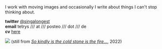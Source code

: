 I work with moving images and occasionally I write about things I can't stop thinking about.  
  
**twitter** [@singalongest](https://twitter.com/singalongest)  
**email** tetrys /// at /// posteo /// dot /// de  
**cv** [here](https://www.rastko.co.uk/cv/)
  
![](/images/sokindly.png) 
(still from [_So kindly is the cold stone is the fire..._](https://vimeo.com/660201404/4751f51044), 2022)
